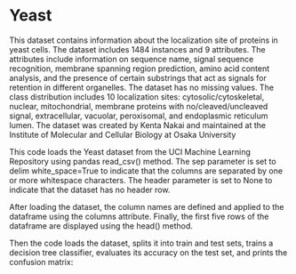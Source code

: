 # Yeast
This dataset contains information about the localization site of proteins in yeast cells. The dataset includes 1484 instances and 9 attributes. The attributes include information on sequence name, signal sequence recognition, membrane spanning region prediction, amino acid content analysis, and the presence of certain substrings that act as signals for retention in different organelles. The dataset has no missing values. The class distribution includes 10 localization sites: cytosolic/cytoskeletal, nuclear, mitochondrial, membrane proteins with no/cleaved/uncleaved signal, extracellular, vacuolar, peroxisomal, and endoplasmic reticulum lumen. The dataset was created by Kenta Nakai and maintained at the Institute of Molecular and Cellular Biology at Osaka University


This code loads the Yeast dataset from the UCI Machine Learning Repository using pandas read_csv() method. The sep parameter is set to delim white_space=True to indicate that the columns are separated by one or more whitespace characters. The header parameter is set to None to indicate that the dataset has no header row.

After loading the dataset, the column names are defined and applied to the dataframe using the columns attribute. Finally, the first five rows of the dataframe are displayed using the head() method.

Then the code loads the dataset, splits it into train and test sets, trains a decision tree classifier, evaluates its accuracy on the test set, and prints the confusion matrix:
